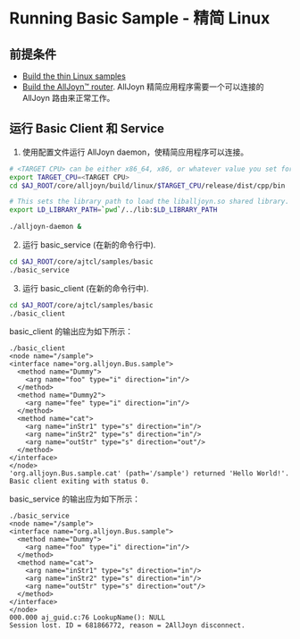 # Running Basic Sample - 精简 Linux

## 前提条件

* [Build the thin Linux samples][build-thin-linux]
* [Build the AllJoyn&trade; router][build-linux]. AllJoyn 精简应用程序需要一个可以连接的 AllJoyn 路由来正常工作。

## 运行 Basic Client 和 Service

1. 使用配置文件运行 AllJoyn daemon，使精简应用程序可以连接。 

  ```sh
  # <TARGET CPU> can be either x86_64, x86, or whatever value you set for CPU= when running SCons.
  export TARGET_CPU=<TARGET CPU>
  cd $AJ_ROOT/core/alljoyn/build/linux/$TARGET_CPU/release/dist/cpp/bin

  # This sets the library path to load the liballjoyn.so shared library.
  export LD_LIBRARY_PATH=`pwd`/../lib:$LD_LIBRARY_PATH
    
  ./alljoyn-daemon &
  ```

2. 运行 basic_service (在新的命令行中).

  ```sh
  cd $AJ_ROOT/core/ajtcl/samples/basic
  ./basic_service
  ```

3. 运行 basic_client (在新的命令行中).

  ```sh
  cd $AJ_ROOT/core/ajtcl/samples/basic
  ./basic_client
  ``` 

basic_client 的输出应为如下所示：

```
./basic_client
<node name="/sample">
<interface name="org.alljoyn.Bus.sample">
  <method name="Dummy">
    <arg name="foo" type="i" direction="in"/>
  </method>
  <method name="Dummy2">
    <arg name="fee" type="i" direction="in"/>
  </method>
  <method name="cat">
    <arg name="inStr1" type="s" direction="in"/>
    <arg name="inStr2" type="s" direction="in"/>
    <arg name="outStr" type="s" direction="out"/>
  </method>
</interface>
</node>
'org.alljoyn.Bus.sample.cat' (path='/sample') returned 'Hello World!'.
Basic client exiting with status 0.
```
basic_service 的输出应为如下所示：

```
./basic_service
<node name="/sample">
<interface name="org.alljoyn.Bus.sample">
  <method name="Dummy">
    <arg name="foo" type="i" direction="in"/>
  </method>
  <method name="cat">
    <arg name="inStr1" type="s" direction="in"/>
    <arg name="inStr2" type="s" direction="in"/>
    <arg name="outStr" type="s" direction="out"/>
  </method>
</interface>
</node>
000.000 aj_guid.c:76 LookupName(): NULL
Session lost. ID = 681866772, reason = 2AllJoyn disconnect.
```

[build-thin-linux]: /develop/building/thin-linux
[build-linux]: /develop/building/linux
